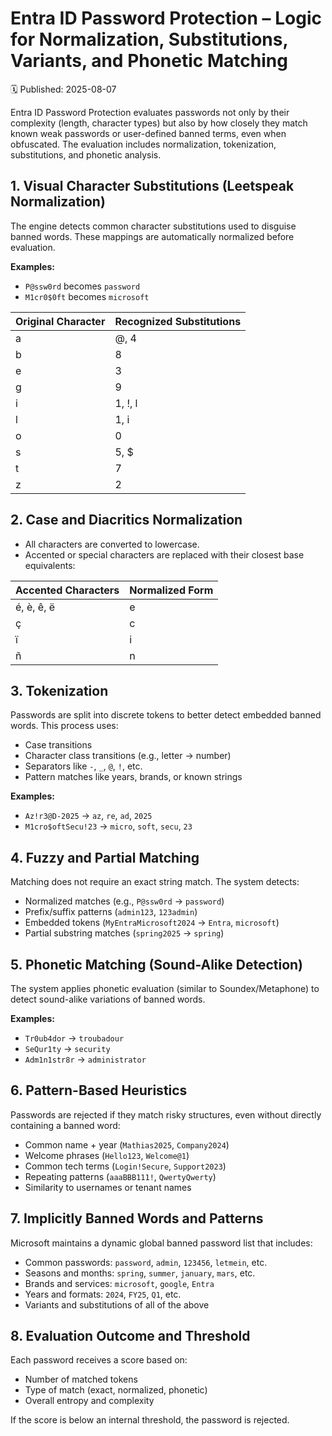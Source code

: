 # Entra ID Password Protection – Logic for Normalization, Substitutions, Variants, and Phonetic Matching
🗓️ Published: 2025-08-07

Entra ID Password Protection evaluates passwords not only by their complexity (length, character types) but also by how closely they match known weak passwords or user-defined banned terms, even when obfuscated. The evaluation includes normalization, tokenization, substitutions, and phonetic analysis.

## 1. Visual Character Substitutions (Leetspeak Normalization)

The engine detects common character substitutions used to disguise banned words. These mappings are automatically normalized before evaluation.

**Examples:**  
- `P@ssw0rd` becomes `password`  
- `M1cr0$0ft` becomes `microsoft`

| Original Character | Recognized Substitutions |
|--------------------|--------------------------|
| a                  | @, 4                     |
| b                  | 8                        |
| e                  | 3                        |
| g                  | 9                        |
| i                  | 1, !, l                  |
| l                  | 1, i                     |
| o                  | 0                        |
| s                  | 5, $                     |
| t                  | 7                        |
| z                  | 2                        |

## 2. Case and Diacritics Normalization

- All characters are converted to lowercase.
- Accented or special characters are replaced with their closest base equivalents:

| Accented Characters | Normalized Form |
|---------------------|------------------|
| é, è, ê, ë          | e                |
| ç                   | c                |
| ï                   | i                |
| ñ                   | n                |

## 3. Tokenization

Passwords are split into discrete tokens to better detect embedded banned words. This process uses:

- Case transitions  
- Character class transitions (e.g., letter → number)  
- Separators like `-`, `_`, `@`, `!`, etc.  
- Pattern matches like years, brands, or known strings

**Examples:**  
- `Az!r3@D-2025` → `az`, `re`, `ad`, `2025`  
- `M1cro$oftSecu!23` → `micro`, `soft`, `secu`, `23`

## 4. Fuzzy and Partial Matching

Matching does not require an exact string match. The system detects:

- Normalized matches (e.g., `P@ssw0rd` → `password`)  
- Prefix/suffix patterns (`admin123`, `123admin`)  
- Embedded tokens (`MyEntraMicrosoft2024` → `Entra`, `microsoft`)  
- Partial substring matches (`spring2025` → `spring`)

## 5. Phonetic Matching (Sound-Alike Detection)

The system applies phonetic evaluation (similar to Soundex/Metaphone) to detect sound-alike variations of banned words.

**Examples:**  
- `Tr0ub4dor` → `troubadour`  
- `SeQur1ty` → `security`  
- `Adm1n1str8r` → `administrator`

## 6. Pattern-Based Heuristics

Passwords are rejected if they match risky structures, even without directly containing a banned word:

- Common name + year (`Mathias2025`, `Company2024`)  
- Welcome phrases (`Hello123`, `Welcome@1`)  
- Common tech terms (`Login!Secure`, `Support2023`)  
- Repeating patterns (`aaaBBB111!`, `QwertyQwerty`)  
- Similarity to usernames or tenant names

## 7. Implicitly Banned Words and Patterns

Microsoft maintains a dynamic global banned password list that includes:

- Common passwords: `password`, `admin`, `123456`, `letmein`, etc.  
- Seasons and months: `spring`, `summer`, `january`, `mars`, etc.  
- Brands and services: `microsoft`, `google`, `Entra`  
- Years and formats: `2024`, `FY25`, `Q1`, etc.  
- Variants and substitutions of all of the above

## 8. Evaluation Outcome and Threshold

Each password receives a score based on:

- Number of matched tokens  
- Type of match (exact, normalized, phonetic)  
- Overall entropy and complexity

If the score is below an internal threshold, the password is rejected.
